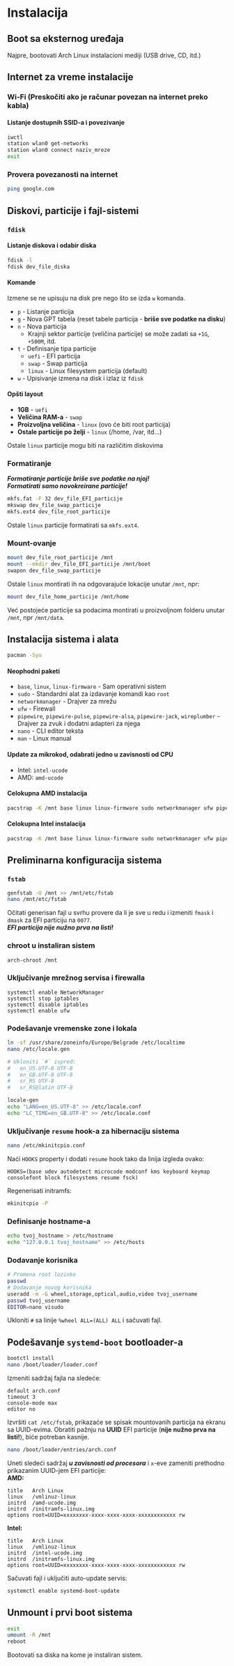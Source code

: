 # Instalacija
## Boot sa eksternog uređaja
Najpre, bootovati Arch Linux instalacioni mediji (USB drive, CD, itd.)
## Internet za vreme instalacije
### Wi-Fi (Preskočiti ako je računar povezan na internet preko kabla)
#### Listanje dostupnih SSID-a i povezivanje
```sh
iwctl
station wlan0 get-networks
station wlan0 connect naziv_mreze
exit
```

### Provera povezanosti na internet
```sh
ping google.com
```

## Diskovi, particije i fajl-sistemi
### `fdisk`
#### Listanje diskova i odabir diska
```sh
fdisk -l
fdisk dev_file_diska
```
#### Komande
Izmene se ne upisuju na disk pre nego što se izda `w` komanda.
- `p` - Listanje particija
- `g` - Nova GPT tabela (reset tabele particija - **briše sve podatke na disku**)
- `n` - Nova particija
    - Krajnji sektor particije (veličina particije) se može zadati sa `+1G`, `+500M`, itd.
- `t` - Definisanje tipa particije
    - `uefi` - EFI particija
    - `swap` - Swap particija
    - `linux` - Linux filesystem particija (default)
- `w` - Upisivanje izmena na disk i izlaz iz `fdisk`

#### Opšti layout
- **1GB** - `uefi`
- **Veličina RAM-a** - `swap`
- **Proizvoljna veličina** - `linux` (ovo će biti root particija)
- **Ostale particije po želji** - `linux` (/home, /var, itd...)

Ostale `linux` particije mogu biti na različitim diskovima

### Formatiranje
***Formatiranje particije briše sve podatke na njoj!***  
***Formatirati samo novokreirane particije!***

```sh
mkfs.fat -F 32 dev_file_EFI_particije
mkswap dev_file_swap_particije
mkfs.ext4 dev_file_root_particije
```
Ostale `linux` particije formatirati sa `mkfs.ext4`.  


### Mount-ovanje
```sh
mount dev_file_root_particije /mnt
mount --mkdir dev_file_EFI_particije /mnt/boot
swapon dev_file_swap_particije
```
Ostale `linux` montirati ih na odgovarajuće lokacije unutar `/mnt`, npr:
```sh
mount dev_file_home_particije /mnt/home
```
Već postojeće particije sa podacima montirati u proizvoljnom folderu unutar `/mnt`, npr `/mnt/data`.

## Instalacija sistema i alata
```sh
pacman -Syu
```
#### Neophodni paketi
- `base`, `linux`, `linux-firmware` - Sam operativni sistem 
- `sudo` - Standardni alat za izdavanje komandi kao `root`
- `networkmanager` - Drajver za mrežu
- `ufw` - Firewall
- `pipewire`, `pipewire-pulse`, `pipewire-alsa`, `pipewire-jack`, `wireplumber` - Drajver za zvuk i dodatni adapteri za njega
- `nano` - CLI editor teksta
- `man` - Linux manual

#### Update za mikrokod, odabrati jedno u zavisnosti od CPU
- Intel: `intel-ucode`
- AMD: `amd-ucode`

#### Celokupna AMD instalacija
```sh
pacstrap -K /mnt base linux linux-firmware sudo networkmanager ufw pipewire pipewire-pulse pipewire-alsa pipewire-jack wireplumber nano man amd-ucode
```

#### Celokupna Intel instalacija
```sh
pacstrap -K /mnt base linux linux-firmware sudo networkmanager ufw pipewire pipewire-pulse pipewire-alsa pipewire-jack wireplumber nano man intel-ucode
```

## Preliminarna konfiguracija sistema
### `fstab`
```sh
genfstab -U /mnt >> /mnt/etc/fstab
nano /mnt/etc/fstab
```
Očitati generisan fajl u svrhu provere da li je sve u redu i izmeniti `fmask` i `dmask` za EFI particiju na `0077`.  
***EFI particija nije nužno prva na listi!***

### chroot u instaliran sistem
```sh
arch-chroot /mnt
```

### Uključivanje mrežnog servisa i firewalla
```
systemctl enable NetworkManager
systemctl stop iptables
systemctl disable iptables
systemctl enable ufw
```

### Podešavanje vremenske zone i lokala
```sh
ln -sf /usr/share/zoneinfo/Europe/Belgrade /etc/localtime
nano /etc/locale.gen

# Ukloniti `#` ispred:
#   en_US.UTF-8 UTF-8
#   en_GB.UTF-8 UTF-8
#   sr_RS UTF-8
#   sr_RS@latin UTF-8

locale-gen
echo "LANG=en_US.UTF-8" >> /etc/locale.conf
echo "LC_TIME=en_GB.UTF-8" >> /etc/locale.conf
```

### Uključivanje `resume` hook-a za hibernaciju sistema
```sh
nano /etc/mkinitcpio.conf
```
Naći `HOOKS` property i dodati `resume` hook tako da linija izgleda ovako:
```
HOOKS=(base udev autodetect microcode modconf kms keyboard keymap consolefont block filesystems resume fsck)
```
Regenerisati initramfs:
```sh
mkinitcpio -P
```

### Definisanje hostname-a
```sh
echo tvoj_hostname > /etc/hostname
echo "127.0.0.1 tvoj_hostname" >> /etc/hosts
```

### Dodavanje korisnika
```sh
# Promena root lozinke
passwd
# Dodavanje novog korisnika
useradd -m -G wheel,storage,optical,audio,video tvoj_username
passwd tvoj_username
EDITOR=nano visudo
```
Ukloniti `#` sa linije `%wheel ALL=(ALL) ALL` i sačuvati fajl.

## Podešavanje `systemd-boot` bootloader-a
```sh
bootctl install
nano /boot/loader/loader.conf
```
Izmeniti sadržaj fajla na sledeće:
```
default arch.conf
timeout 3
console-mode max
editor no
```
Izvršiti `cat /etc/fstab`, prikazaće se spisak mountovanih particija na ekranu sa UUID-evima. Obratiti pažnju na **UUID** EFI particije (**nije nužno prva na listi!**), biće potreban kasnije.
```sh
nano /boot/loader/entries/arch.conf
```
Uneti sledeći sadržaj ***u zavisnosti od procesora*** i `x`-eve zameniti prethodno prikazanim UUID-jem EFI particije:   
**AMD:**
```
title   Arch Linux
linux   /vmlinuz-linux
initrd  /amd-ucode.img
initrd  /initramfs-linux.img
options root=UUID=xxxxxxxx-xxxx-xxxx-xxxx-xxxxxxxxxxxx rw
```
**Intel:**
```
title   Arch Linux
linux   /vmlinuz-linux
initrd  /intel-ucode.img
initrd  /initramfs-linux.img
options root=UUID=xxxxxxxx-xxxx-xxxx-xxxx-xxxxxxxxxxxx rw
```
Sačuvati fajl i uključiti auto-update servis:
```sh
systemctl enable systemd-boot-update
```

## Unmount i prvi boot sistema
```sh
exit
umount -R /mnt
reboot
```

Bootovati sa diska na kome je instaliran sistem.
